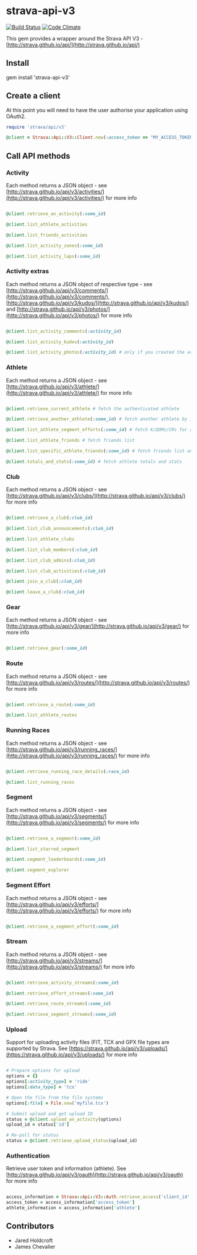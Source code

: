 # strava-api-v3

[![Build Status](https://secure.travis-ci.org/jaredholdcroft/strava-api-v3.png)](http://travis-ci.org/jaredholdcroft/strava-api-v3) [![Code Climate](https://codeclimate.com/github/jaredholdcroft/strava-api-v3.png)](https://codeclimate.com/github/jaredholdcroft/strava-api-v3)

This gem provides a wrapper around the Strava API V3 - [http://strava.github.io/api/](http://strava.github.io/api/)

## Install

gem install 'strava-api-v3'

## Create a client

At this point you will need to have the user authorise your application using OAuth2.

```ruby
require 'strava/api/v3'

@client = Strava::Api::V3::Client.new(:access_token => "MY_ACCESS_TOKEN")
```

## Call API methods

### Activity

Each method returns a JSON object - see [http://strava.github.io/api/v3/activities/](http://strava.github.io/api/v3/activities/) for more info

```ruby

@client.retrieve_an_activity(:some_id)

@client.list_athlete_activities

@client.list_friends_activities

@client.list_activity_zones(:some_id)

@client.list_activity_laps(:some_id)

```

### Activity extras

Each method returns a JSON object of respective type - see
[http://strava.github.io/api/v3/comments/](http://strava.github.io/api/v3/comments/),
[http://strava.github.io/api/v3/kudos/](http://strava.github.io/api/v3/kudos/) and
[http://strava.github.io/api/v3/photos/](http://strava.github.io/api/v3/photos/) for more info

```ruby

@client.list_activity_comments(:activity_id)

@client.list_activity_kudos(:activity_id)

@client.list_activity_photos(:activity_id) # only if you created the activity...

```

### Athlete

Each method returns a JSON object - see [http://strava.github.io/api/v3/athlete/](http://strava.github.io/api/v3/athlete/) for more info

```ruby

@client.retrieve_current_athlete # fetch the authenticated athlete

@client.retrieve_another_athlete(:some_id) # fetch another athlete by id

@client.list_athlete_segment_efforts(:some_id) # fetch K/QOMs/CRs for another athlete by id

@client.list_athlete_friends # fetch friends list

@client.list_specific_athlete_friends(:some_id) # fetch friends list another athlete by id

@client.totals_and_stats(:some_id) # fetch athlete totals and stats

```

### Club

Each method returns a JSON object - see [http://strava.github.io/api/v3/clubs/](http://strava.github.io/api/v3/clubs/) for more info

```ruby

@client.retrieve_a_club(:club_id)

@client.list_club_announcements(:club_id)

@client.list_athlete_clubs

@client.list_club_members(:club_id)

@client.list_club_admins(:club_id)

@client.list_club_activities(:club_id)

@client.join_a_club(:club_id)

@client.leave_a_club(:club_id)

```

### Gear

Each method returns a JSON object - see [http://strava.github.io/api/v3/gear/](http://strava.github.io/api/v3/gear/) for more info

```ruby

@client.retrieve_gear(:some_id)

```

### Route

Each method returns a JSON object - see [http://strava.github.io/api/v3/routes/](http://strava.github.io/api/v3/routes/) for more info

```ruby

@client.retrieve_a_route(:some_id)

@client.list_athlete_routes

```

### Running Races

Each method returns a JSON object - see [http://strava.github.io/api/v3/running_races/](http://strava.github.io/api/v3/running_races/) for more info

```ruby

@client.retrieve_running_race_details(:race_id)

@client.list_running_races

```

### Segment

Each method returns a JSON object - see [http://strava.github.io/api/v3/segments/](http://strava.github.io/api/v3/segments/) for more info

```ruby

@client.retrieve_a_segment(:some_id)

@client.list_starred_segment

@client.segment_leaderboards(:some_id)

@client.segment_explorer

```

### Segment Effort

Each method returns a JSON object - see [http://strava.github.io/api/v3/efforts/](http://strava.github.io/api/v3/efforts/) for more info

```ruby

@client.retrieve_a_segment_effort(:some_id)

```

### Stream

Each method returns a JSON object - see [http://strava.github.io/api/v3/streams/](http://strava.github.io/api/v3/streams/) for more info

```ruby

@client.retrieve_activity_streams(:some_id)

@client.retrieve_effort_streams(:some_id)

@client.retrieve_route_streams(:some_id)

@client.retrieve_segment_streams(:some_id)


```

### Upload

Support for uploading activity files (FIT, TCX and GPX file types are supported by Strava. See [https://strava.github.io/api/v3/uploads/](https://strava.github.io/api/v3/uploads/) for more info

```ruby

# Prepare options for upload
options = {}
options[:activity_type] = 'ride'
options[:data_type] = 'tcx'

# Open the file from the file systems
options[:file] = File.new('myfile.tcx')

# Submit upload and get upload ID
status = @client.upload_an_activity(options)
upload_id = status['id']

# Re-poll for status
status = @client.retrieve_upload_status(upload_id)

```

### Authentication

Retrieve user token and information (athlete). See [http://strava.github.io/api/v3/oauth](http://strava.github.io/api/v3/oauth) for more info

```ruby

access_information = Strava::Api::V3::Auth.retrieve_access('client_id', 'client_secret', 'code')
access_token = access_information['access_token']
athlete_information = access_information['athlete']

```


## Contributors

* Jared Holdcroft
* James Chevalier
